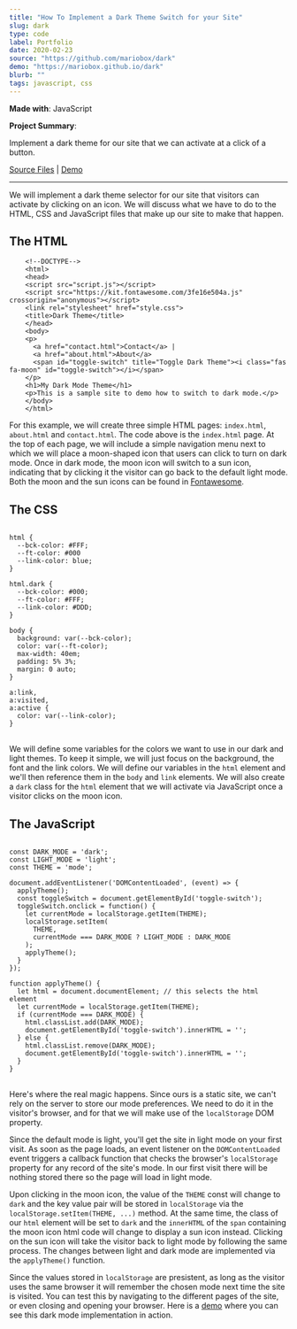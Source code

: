 ```yaml
---
title: "How To Implement a Dark Theme Switch for your Site"
slug: dark	
type: code
label: Portfolio
date: 2020-02-23
source: "https://github.com/mariobox/dark"
demo: "https://mariobox.github.io/dark"
blurb: ""
tags: javascript, css
---
```


**Made with**: <i class="icon-javascript"></i>JavaScript

**Project Summary**: 

Implement a dark theme for our site that we can activate at a click of a button.

[Source Files](https://github.com/mariobox/dark) | [Demo](https://mariobox.github.io/dark)

<hr class="art" />

We will implement a dark theme selector for our site that visitors can activate by clicking on an icon. We will discuss what we have to do to the HTML, CSS and JavaScript files that make up our site to make that happen.

## The HTML

		<!--DOCTYPE-->
		<html>
		<head>
		<script src="script.js"></script>
		<script src="https://kit.fontawesome.com/3fe16e504a.js" crossorigin="anonymous"></script>
		<link rel="stylesheet" href="style.css">
		<title>Dark Theme</title>
		</head>
		<body>
		<p>
          <a href="contact.html">Contact</a> | 
          <a href="about.html">About</a> 
          <span id="toggle-switch" title="Toggle Dark Theme"><i class="fas fa-moon" id="toggle-switch"></i></span>
        </p>
		<h1>My Dark Mode Theme</h1>
		<p>This is a sample site to demo how to switch to dark mode.</p>
		</body>
		</html>

For this example, we will create three simple HTML pages: `index.html`, `about.html` and `contact.html`. The code above is the <code>index.html</code> page. At the top of each page, we will include a simple navigation menu next to which we will place a moon-shaped icon that users can click to turn on dark mode. Once in dark mode, the moon icon will switch to a sun icon, indicating that by clicking it the visitor can go back to the default light mode. Both the moon and the sun icons can be found in [Fontawesome](https://fontawesome.com).

## The CSS
<pre>
<code>
html {
  --bck-color: #FFF;
  --ft-color: #000
  --link-color: blue;
}

html.dark {
  --bck-color: #000;
  --ft-color: #FFF;
  --link-color: #DDD;
}

body {
  background: var(--bck-color);
  color: var(--ft-color);
  max-width: 40em;
  padding: 5% 3%;
  margin: 0 auto;
}

a:link,
a:visited,
a:active {
  color: var(--link-color);
}
</code>
</pre>

We will define some variables for the colors we want to use in our dark and light themes. To keep it simple, we will just focus on the background, the font and the link colors. We will define our variables in the `html` element and we'll then reference them in the `body` and `link` elements. We will also create a `dark` class for the `html` element that we will activate via JavaScript once a visitor clicks on the moon icon.

## The JavaScript

<pre>
<code>
const DARK_MODE = 'dark';
const LIGHT_MODE = 'light';
const THEME = 'mode';

document.addEventListener('DOMContentLoaded', (event) => {
  applyTheme(); 
  const toggleSwitch = document.getElementById('toggle-switch');
  toggleSwitch.onclick = function() {
    let currentMode = localStorage.getItem(THEME);
    localStorage.setItem(
      THEME, 
      currentMode === DARK_MODE ? LIGHT_MODE : DARK_MODE
    );
    applyTheme();
  }
});

function applyTheme() {
  let html = document.documentElement; // this selects the html element
  let currentMode = localStorage.getItem(THEME);
  if (currentMode === DARK_MODE) {
    html.classList.add(DARK_MODE);
    document.getElementById('toggle-switch').innerHTML = '<i class="fas fa-sun"></i>';
  } else {
    html.classList.remove(DARK_MODE);
    document.getElementById('toggle-switch').innerHTML = '<i class="fas fa-moon"></i>';
  }
}
</code>
</pre>

Here's where the real magic happens. Since ours is a static site, we can't rely on the server to store our mode preferences. We need to do it in the visitor's browser, and for that we will make use of the `localStorage` DOM property.

Since the default mode is light, you'll get the site in light mode on your first visit. As soon as the page loads, an event listener on the `DOMContentLoaded` event triggers a callback function that checks the browser's `localStorage` property for any record of the site's mode. In our first visit there will be nothing stored there so the page will load in light mode.

Upon clicking in the moon icon, the value of the `THEME` const will change to `dark` and the key value pair will be stored in `localStorage` via the `localStorage.setItem(THEME, ...)` method. At the same time, the class of our `html` element will be set to `dark` and the `innerHTML` of the `span` containing the moon icon html code will change to display a sun icon instead. Clicking on the sun icon will take the visitor back to light mode by following the same process. The changes between light and dark mode are implemented via the  `applyTheme()` function.

Since the values stored in `localStorage` are presistent, as long as the visitor uses the same browser it will remember the chosen mode next time the site is visited. You can test this by navigating to the different pages of the site, or even closing and opening your browser. Here is a [demo](https://mariobox.github.io/dark) where you can see this dark mode implementation in action.

